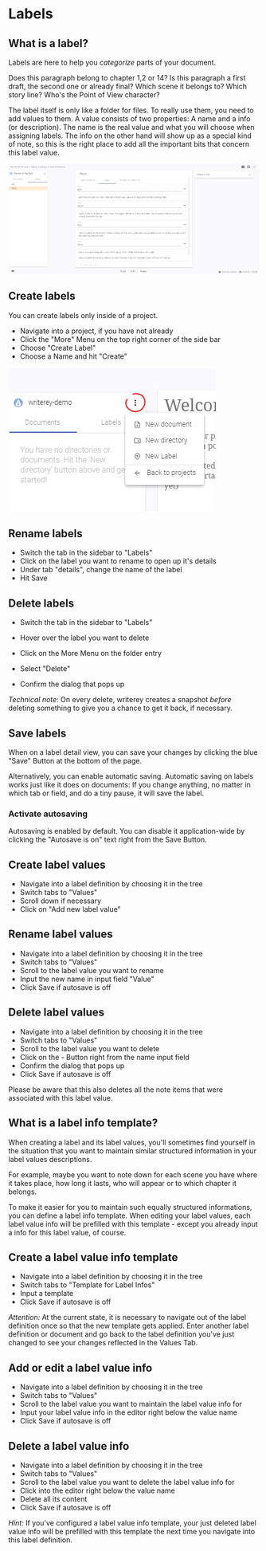 # Labels

## What is a label?

Labels are here to help you _categorize_ parts of your document.

Does this paragraph belong to chapter 1,2 or 14? Is this paragraph a first draft, the second one or already final? Which scene it belongs to? Which story line? Who's the Point of View character?

The label itself is only like a folder for files. To really use them, you need to add values to them. A value consists of two properties: A name and a info (or description). The name is the real value and what you will choose when assigning labels. The info on the other hand will show up as a special kind of note, so this is the right place to add all the important bits that concern this label value.

![](../img/writerey_guide_label-details.jpg)

## Create labels

You can create labels only inside of a project.

- Navigate into a project, if you have not already
- Click the "More" Menu on the top right corner of the side bar
- Choose "Create Label"
- Choose a Name and hit "Create"

![](../img/writerey_guide_docs-labels.jpg)

## Rename labels

- Switch the tab in the sidebar to "Labels"
- Click on the label you want to rename to open up it's details
- Under tab "details", change the name of the label
- Hit Save

## Delete labels

- Switch the tab in the sidebar to "Labels"
- Hover over the label you want to delete
- Click on the More Menu on the folder entry
- Select "Delete"

- Confirm the dialog that pops up

_Technical note_: On every delete, writerey creates a snapshot _before_ deleting something to give you a chance to get it back, if necessary.

## Save labels

When on a label detail view, you can save your changes by clicking the blue "Save" Button at the bottom of the page.

Alternatively, you can enable automatic saving. Automatic saving on labels works just like it does on documents: If you change anything, no matter in which tab or field, and do a tiny pause, it will save the label.

### Activate autosaving

Autosaving is enabled by default. You can disable it application-wide by clicking the "Autosave is on" text right from the Save Button.

## Create label values

- Navigate into a label definition by choosing it in the tree
- Switch tabs to "Values"
- Scroll down if necessary
- Click on "Add new label value"

## Rename label values

- Navigate into a label definition by choosing it in the tree
- Switch tabs to "Values"
- Scroll to the label value you want to rename
- Input the new name in input field "Value"
- Click Save if autosave is off

## Delete label values

- Navigate into a label definition by choosing it in the tree
- Switch tabs to "Values"
- Scroll to the label value you want to delete
- Click on the - Button right from the name input field
- Confirm the dialog that pops up
- Click Save if autosave is off

Please be aware that this also deletes all the note items that were associated with this label value.

## What is a label info template?

When creating a label and its label values, you'll sometimes find yourself in the situation that you want to maintain similar structured information in your label values descriptions.

For example, maybe you want to note down for each scene you have where it takes place, how long it lasts, who will appear or to which chapter it belongs.

To make it easier for you to maintain such equally structured informations, you can define a label info template. When editing your label values, each label value info will be prefilled with this template - except you already input a info for this label value, of course.

## Create a label value info template

- Navigate into a label definition by choosing it in the tree
- Switch tabs to "Template for Label Infos"
- Input a template
- Click Save if autosave is off

_Attention:_ At the current state, it is necessary to navigate out of the label definition once so that the new template gets applied. Enter another label definition or document and go back to the label definition you've just changed to see your changes reflected in the Values Tab.

## Add or edit a label value info

- Navigate into a label definition by choosing it in the tree
- Switch tabs to "Values"
- Scroll to the label value you want to maintain the label value info for
- Input your label value info in the editor right below the value name
- Click Save if autosave is off

## Delete a label value info

- Navigate into a label definition by choosing it in the tree
- Switch tabs to "Values"
- Scroll to the label value you want to delete the label value info for
- Click into the editor right below the value name
- Delete all its content
- Click Save if autosave is off

_Hint:_ If you've configured a label value info template, your just deleted label value info will be prefilled with this template the next time you navigate into this label definition.
